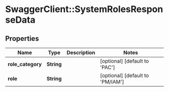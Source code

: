 # SwaggerClient::SystemRolesResponseData

## Properties
Name | Type | Description | Notes
------------ | ------------- | ------------- | -------------
**role_category** | **String** |  | [optional] [default to &#x27;PAC&#x27;]
**role** | **String** |  | [optional] [default to &#x27;PM/IAM&#x27;]

